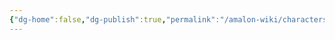 ```yaml
---
{"dg-home":false,"dg-publish":true,"permalink":"/amalon-wiki/characters/mar-keth/","dgPassFrontmatter":true,"noteIcon":""}
---
```



